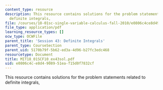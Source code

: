 ```yaml
---
content_type: resource
description: This resource contains solutions for the problem statements related to
  definite integrals,
file: /courses/18-01sc-single-variable-calculus-fall-2010/e0806c4ce8d4908951eaf15d0f7832cf_MIT18_01SCF10_ex43sol.pdf
file_type: application/pdf
learning_resource_types: []
ocw_type: OCWFile
parent_title: 'Session 43: Definite Integrals'
parent_type: CourseSection
parent_uid: 5170b79f-5b62-ed3a-4d96-b27fc3edc468
resourcetype: Document
title: MIT18_01SCF10_ex43sol.pdf
uid: e0806c4c-e8d4-9089-51ea-f15d0f7832cf
---
```

This resource contains solutions for the problem statements related to definite integrals,